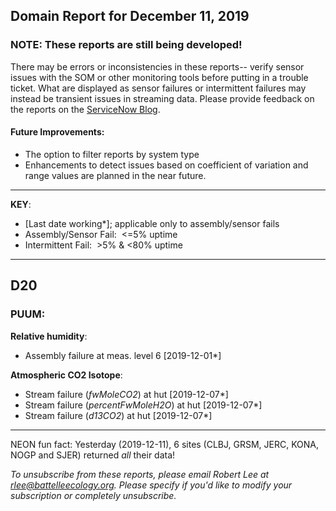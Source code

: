 ## Domain Report for December 11, 2019


### NOTE: These reports are still being developed!
There may be errors or inconsistencies in these reports-- verify sensor issues with the SOM or other monitoring tools before putting in a trouble ticket. What are displayed as sensor failures or intermittent failures may instead be transient issues in streaming data.
Please provide feedback on the reports on the [ServiceNow Blog](https://neon.service-now.com/community?id=community_blog&sys_id=9b4fbe8adbed734017ecf9041d9619be).

#### Future Improvements: 
 - The option to filter reports by system type 
 - Enhancements to detect issues based on coefficient of variation and range values are planned in the near future.

***

**KEY**:

 - [Last date working*]; applicable only to assembly/sensor fails
 - Assembly/Sensor Fail:&nbsp;&nbsp;<=5% uptime
 - Intermittent Fail:&nbsp;&nbsp;>5% & <80% uptime

***
## D20

### PUUM:

**Relative humidity**:
 - Assembly failure at meas. level 6 [2019-12-01*]

**Atmospheric CO2 Isotope**:
 - Stream failure (_fwMoleCO2_) at hut [2019-12-07*]
 - Stream failure (_percentFwMoleH2O_) at hut [2019-12-07*]
 - Stream failure (_d13CO2_) at hut [2019-12-07*]

***
NEON fun fact: Yesterday (2019-12-11), 6 sites (CLBJ, GRSM, JERC, KONA, NOGP and SJER) returned _all_ their data!

_To unsubscribe from these reports, please email Robert Lee at rlee@battelleecology.org. Please specify if you'd like to modify your subscription or completely unsubscribe._
